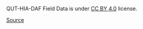 QUT-HIA-DAF Field Data is under [CC BY 4.0](https://creativecommons.org/licenses/by/4.0) license.

[Source](https://data.researchdatafinder.qut.edu.au/dataset/qut-hia-daf-capsicum-datasets/resource/1fdca442-dca0-4fd0-8412-4231297336a9)